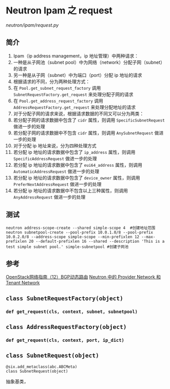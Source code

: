 # Neutron Ipam 之 request

*neutron/ipam/request.py*

## 简介

1. Ipam（ip address management，ip 地址管理）中两种请求：
 1. 一种是从子网池（subnet pool）中为网络（network）分配子网（subnet）的请求
 2. 另一种是从子网（subnet）中为端口（port）分配 ip 地址的请求
2. 根据请求的不同，分为两种处理方式：
 1. 在 `Pool.get_subnet_request_factory` 调用 `SubnetRequestFactory.get_request` 来处理分配子网的请求
 2. 在 `Pool.get_address_request_factory` 调用 `AddressRequestFactory.get_request` 来处理分配地址的请求
3. 对于分配子网的请求来说，根据请求数据的不同又可以分为两类：
 1. 若分配子网的请求数据中包含了 `cidr` 属性，则调用 `SpecificSubnetRequest` 做进一步的处理
 2. 若分配子网的请求数据中不包含 `cidr` 属性，则调用 `AnySubnetRequest` 做进一步的处理
4. 对于分配 ip 地址来说，分为四种处理方式
 1. 若分配 ip 地址的请求数据中包含了 `ip_address` 属性，则调用 `SpecificAddressRequest` 做进一步的处理
 2. 若分配 ip 地址的请求数据中包含了 `eui64_address` 属性，则调用 `AutomaticAddressRequest` 做进一步的处理
 3. 若分配 ip 地址的请求数据中包含了 `device_owner` 属性，则调用 `PreferNextAddressRequest` 做进一步的处理
 4. 若分配 ip 地址的请求数据中不包含以上三种属性，则调用 `AnyAddressRequest` 做进一步的处理

## 测试

```
neutron address-scope-create --shared simple-scope 4  #创建地址范围
neutron subnetpool-create --pool-prefix 10.0.1.0/8 --pool-prefix 10.0.2.0/8 --address-scope simple-scope --min-prefixlen 12 --max-prefixlen 20 --default-prefixlen 16 --shared --description 'This is a test simple subnet pool.' simple-subnetpool #创建子网池

```

## 参考

[OpenStack网络指南（12）BGP动态路由](http://www.2cto.com/net/201612/581717.html)
[ Neutron 中的 Provider Network 和 Tenant Network ](http://blog.csdn.net/zhaoeryi/article/details/38494929)


## `class SubnetRequestFactory(object)`

### `def get_request(cls, context, subnet, subnetpool)`

## `class AddressRequestFactory(object)`

### `def get_request(cls, context, port, ip_dict)`
 
## `class SubnetRequest(object)`

```
@six.add_metaclass(abc.ABCMeta)
class SubnetRequest(object)
```

抽象基类，


























